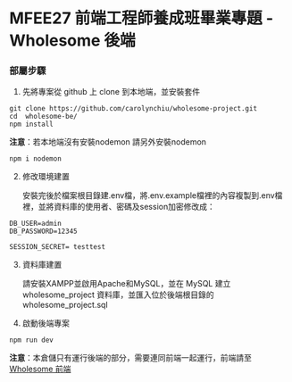 # MFEE27 前端工程師養成班畢業專題 - Wholesome 後端

### 部屬步驟
1. 先將專案從 github 上 clone 到本地端，並安裝套件
```
git clone https://github.com/carolynchiu/wholesome-project.git
cd  wholesome-be/
npm install
```
**注意**：若本地端沒有安裝nodemon 請另外安裝nodemon
```
npm i nodemon
```

2. 修改環境建置

   安裝完後於檔案根目錄建.env檔，將.env.example檔裡的內容複製到.env檔裡，並將資料庫的使用者、密碼及session加密修改成：
```
DB_USER=admin
DB_PASSWORD=12345

SESSION_SECRET= testtest
```
3. 資料庫建置

    請安裝XAMPP並啟用Apache和MySQL，並在 MySQL 建立 wholesome_project 資料庫，並匯入位於後端根目錄的 wholesome_project.sql
4. 啟動後端專案　
```
npm run dev
```
**注意**：本倉儲只有運行後端的部分，需要連同前端一起運行，前端請至[Wholesome 前端](https://github.com/carolynchiu/wholesome-project.git)







